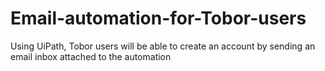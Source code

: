 # Email-automation-for-Tobor-users
Using UiPath, Tobor users will be able to create an account by sending an email inbox attached to the automation
